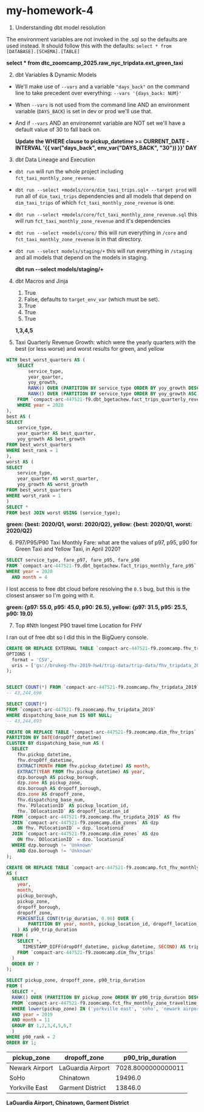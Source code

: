 # my-homework-4


1. Understanding dbt model resolution

The environment variables are not invoked in the .sql so the defaults are used instead. It should follow this with the defaults: `select * from [DATABASE].[SCHEMA].[TABLE]`
    
**select * from dtc_zoomcamp_2025.raw_nyc_tripdata.ext_green_taxi**

2. dbt Variables & Dynamic Models

 - We'll make use of `--vars` and a variable `"days_back"` on the command line to take precedent over everything: `--vars '{days_back: NUM}'`
 - When `--vars` is not used from the command line AND an environment variable (`DAYS_BACK`) is set in dev or prod we'll use that.
 - And if `--vars` AND an environemnt variable are NOT set we'll have a default value of 30 to fall back on.
    
    **Update the WHERE clause to pickup_datetime >= CURRENT_DATE - INTERVAL '{{ var("days_back", env_var("DAYS_BACK", "30")) }}' DAY**

3. dbt Data Lineage and Execution
 - `dbt run` will run the whole project including `fct_taxi_monthly_zone_revenue`.
 - `dbt run --select +models/core/dim_taxi_trips.sql+ --target prod` will run all of `dim_taxi_trips` dependencies and all models that depend on `dim_taxi_trips` of which `fct_taxi_monthly_zone_revenue` is one.
 - `dbt run --select +models/core/fct_taxi_monthly_zone_revenue.sql` this will run `fct_taxi_monthly_zone_revenue` and it's dependencies
 - `dbt run --select +models/core/` this will run everything in `/core` and `fct_taxi_monthly_zone_revenue` is in that directory.
 - `dbt run --select models/staging/+` this will run everything in `/staging` and all models that depend on the models in staging.
    
    **dbt run --select models/staging/+**

4. dbt Macros and Jinja
    1. True
    2. False, defaults to `target_env_var` (which must be set).
    3. True
    4. True
    5. True
    
    **1,3,4,5**

5. Taxi Quarterly Revenue Growth: which were the yearly quarters with the best (or less worse) and worst results for green, and yellow
```sql
WITH best_worst_quarters AS (
    SELECT 
        service_type,
        year_quarter,
        yoy_growth,
        RANK() OVER (PARTITION BY service_type ORDER BY yoy_growth DESC) AS best_rank,
        RANK() OVER (PARTITION BY service_type ORDER BY yoy_growth ASC) AS worst_rank
    FROM `compact-arc-447521-f9.dbt_bgetachew.fact_trips_quarterly_revenue`
    WHERE year = 2020
),
best AS (
SELECT 
    service_type,
    year_quarter AS best_quarter,
    yoy_growth AS best_growth
FROM best_worst_quarters
WHERE best_rank = 1
),
worst AS (
SELECT 
    service_type,
    year_quarter AS worst_quarter,
    yoy_growth AS worst_growth
FROM best_worst_quarters
WHERE worst_rank = 1
)
SELECT *
FROM best JOIN worst USING (service_type);
```

**green: {best: 2020/Q1, worst: 2020/Q2}, yellow: {best: 2020/Q1, worst: 2020/Q2}**

6. P97/P95/P90 Taxi Monthly Fare: what are the values of p97, p95, p90 for Green Taxi and Yellow Taxi, in April 2020?

```sql
SELECT service_type, fare_p97, fare_p95, fare_p90
FROM `compact-arc-447521-f9.dbt_bgetachew.fact_trips_monthly_fare_p95`
WHERE year = 2020
  AND month = 4 
```

I lost access to free dbt cloud before resolving the `0.5` bug, but this is the closest answer so I'm going with it.

**green: {p97: 55.0, p95: 45.0, p90: 26.5}, yellow: {p97: 31.5, p95: 25.5, p90: 19.0}**

7. Top #Nth longest P90 travel time Location for FHV

I ran out of free dbt so I did this in the BigQuery console.

```sql
CREATE OR REPLACE EXTERNAL TABLE `compact-arc-447521-f9.zoomcamp.fhv_tripdata_2019`
OPTIONS (
  format = 'CSV',
  uris = ['gs://brukeg-fhv-2019-hw4/trip-data/trip-data/fhv_tripdata_2019-*.csv']
);


SELECT COUNT(*) FROM `compact-arc-447521-f9.zoomcamp.fhv_tripdata_2019`;
-- 43,244,696

SELECT COUNT(*) 
FROM `compact-arc-447521-f9.zoomcamp.fhv_tripdata_2019`
WHERE dispatching_base_num IS NOT NULL;
-- 43,244,693

CREATE OR REPLACE TABLE `compact-arc-447521-f9.zoomcamp.dim_fhv_trips`
PARTITION BY DATE(dropOff_datetime)
CLUSTER BY dispatching_base_num AS (
  SELECT 
    fhv.pickup_datetime,
    fhv.dropOff_datetime,
    EXTRACT(MONTH FROM fhv.pickup_datetime) AS month,
    EXTRACT(YEAR FROM fhv.pickup_datetime) AS year,
    dzp.borough AS pickup_borough, 
    dzp.zone AS pickup_zone,
    dzo.borough AS dropoff_borough,
    dzo.zone AS dropoff_zone,
    fhv.dispatching_base_num,
    fhv.`PUlocationID` AS pickup_location_id, 
    fhv.`DOlocationID` AS dropoff_location_id
  FROM `compact-arc-447521-f9.zoomcamp.fhv_tripdata_2019` AS fhv 
  JOIN `compact-arc-447521-f9.zoomcamp.dim_zones` AS dzp 
    ON fhv.`PUlocationID` = dzp.`locationid`
  JOIN `compact-arc-447521-f9.zoomcamp.dim_zones` AS dzo 
    ON fhv.`DOlocationID` = dzo.`locationid`
  WHERE dzp.borough != 'Unknown' 
    AND dzo.borough != 'Unknown'
);

CREATE OR REPLACE TABLE `compact-arc-447521-f9.zoomcamp.fct_fhv_monthly_zone_traveltime_p90`
AS (
  SELECT 
    year, 
    month, 
    pickup_borough, 
    pickup_zone, 
    dropoff_borough, 
    dropoff_zone, 
    PERCENTILE_CONT(trip_duration, 0.90) OVER (
        PARTITION BY year, month, pickup_location_id, dropoff_location_id
    ) AS p90_trip_duration
  FROM (
    SELECT *,
      TIMESTAMP_DIFF(dropOff_datetime, pickup_datetime, SECOND) AS trip_duration
    FROM `compact-arc-447521-f9.zoomcamp.dim_fhv_trips` 
  )
  ORDER BY 7
);

SELECT pickup_zone, dropoff_zone, p90_trip_duration
FROM (
  SELECT *,
  RANK() OVER (PARTITION BY pickup_zone ORDER BY p90_trip_duration DESC) AS p90_rank,
  FROM `compact-arc-447521-f9.zoomcamp.fct_fhv_monthly_zone_traveltime_p90`
  WHERE lower(pickup_zone) IN ('yorkville east', 'soho', 'newark airport')
  AND year = 2019
  AND month = 11 
  GROUP BY 1,2,3,4,5,6,7
  )
WHERE p90_rank = 2
ORDER BY 1;
```

| pickup_zone    | dropoff_zone      | p90_trip_duration  |
|----------------|-------------------|--------------------|
| Newark Airport | LaGuardia Airport | 7028.8000000000011 |
| SoHo           | Chinatown         | 19496.0            |
| Yorkville East | Garment District  | 13846.0            |

**LaGuardia Airport, Chinatown, Garment District**